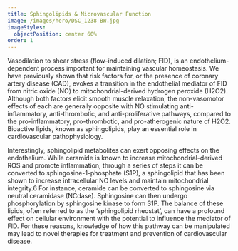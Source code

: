 ```yaml
---
title: Sphingolipids & Microvascular Function
image: /images/hero/DSC_1238 BW.jpg
imageStyles:
  objectPosition: center 60%
order: 1
---
```


Vasodilation to shear stress (flow-induced dilation; FID), is an endothelium-dependent process important for maintaining vascular homeostasis. We have previously shown that risk factors for, or the presence of coronary artery disease (CAD), evokes a transition in the endothelial mediator of FID from nitric oxide (NO) to mitochondrial-derived hydrogen peroxide (H2O2). Although both factors elicit smooth muscle relaxation, the non-vasomotor effects of each are generally opposite with NO stimulating anti-inflammatory, anti-thrombotic, and anti-proliferative pathways, compared to the pro-inflammatory, pro-thrombotic, and pro-atherogenic nature of H2O2. Bioactive lipids, known as sphingolipids, play an essential role in cardiovascular pathophysiology.

Interestingly, sphingolipid metabolites can exert opposing effects on the endothelium. While ceramide is known to increase mitochondrial-derived ROS and promote inflammation, through a series of steps it can be converted to sphingosine-1-phosphate (S1P), a sphingolipid that has been shown to increase intracellular NO levels and maintain mitochondrial integrity.6 For instance, ceramide can be converted to sphingosine via neutral ceramidase (NCdase). Sphingosine can then undergo phosphorylation by sphingosine kinase to form S1P. The balance of these lipids, often referred to as the ‘sphingolipid rheostat’, can have a profound effect on cellular environment with the potential to influence the mediator of FID. For these reasons, knowledge of how this pathway can be manipulated may lead to novel therapies for treatment and prevention of cardiovascular disease.
